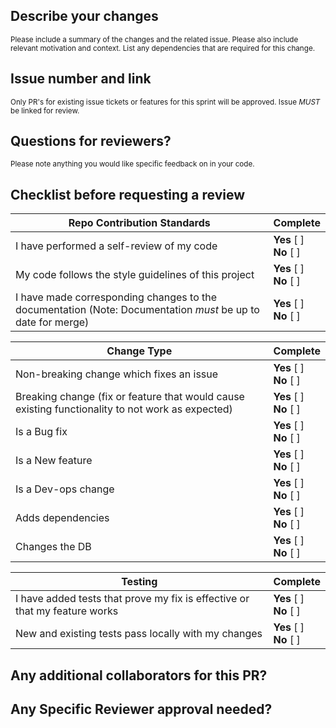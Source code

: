 <!-- Erase any parts of this template not applicable to your Pull Request unless marked required. -->

## Describe your changes <!-- Required -->
  <sup>Please include a summary of the changes and the related issue. Please also include relevant motivation and context. List any dependencies that are required for this change.</sup>

## Issue number and link <!-- Required -->
<sup>Only PR's for existing issue tickets or features for this sprint will be approved. Issue _MUST_ be linked for review.</sup>
<!-- Put `closes #XXXX` or 'fixes #XXXX' in your comment to auto-close the PR issue on merge-->

## Questions for reviewers?
<sup>Please note anything you would like specific feedback on in your code.</sup>


## Checklist before requesting a review <!-- Required -->

| Repo Contribution Standards| Complete |
| ----- | ---------------- |
| I have performed a self-review of my code | **Yes** [ ] <br> **No** [ ] |
| My code follows the style guidelines of this project| **Yes** [ ] <br> **No** [ ] |
| I have made corresponding changes to the documentation (Note: Documentation _must_ be up to date for merge)| **Yes** [ ] <br> **No** [ ] |

| Change Type | Complete |
| ----- | ---------------- |
| Non-breaking change which fixes an issue | **Yes** [ ] <br> **No** [ ] |
| Breaking change (fix or feature that would cause existing functionality to not work as expected) | **Yes** [ ] <br> **No** [ ] |
| Is a Bug fix | **Yes** [ ] <br> **No** [ ] |
| Is a New feature | **Yes** [ ] <br> **No** [ ] |
| Is a Dev-ops change | **Yes** [ ] <br> **No** [ ] |
| Adds dependencies | **Yes** [ ] <br> **No** [ ] |
| Changes the DB | **Yes** [ ] <br> **No** [ ] |

| Testing | Complete |
| ----- | ---------------- |
| I have added tests that prove my fix is effective or that my feature works | **Yes** [ ] <br> **No** [ ] |
| New and existing tests pass locally with my changes | **Yes** [ ] <br> **No** [ ] |

## Any additional collaborators for this PR?
<!-- Tag anyone else on the project that can answer questions on this PR -->

## Any Specific Reviewer approval needed?
<!-- Tag anyone who must give approval on PR prior to merge -->